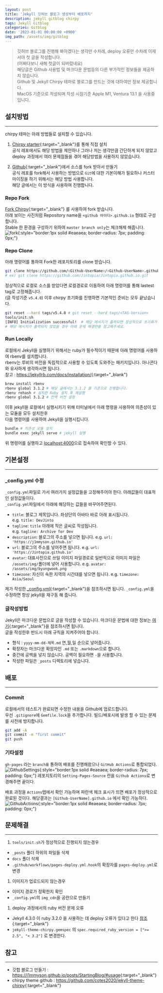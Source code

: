 ```yaml
---
layout: post
title: 'Jekyll 깃허브 블로그 생성부터 배포까지'
description: jekyll gitblog chirpy
tags: Jekyll Gitblog
categories: Gitblog
date: '2023-01-01 00:00:00 +0900'
img_path: /assets/img/gitblog
---
```


> 깃허브 블로그를 진행해 봐야겠다는 생각만 수차례, deploy 오류만 수차례 이제서야 첫 글을 작성합니다.  
> (어쩌다보니 새해 첫글이 되버렸네요)  
> 해당글은 Github 사용법 및 마크다운 문법등의 다른 부가적인 정보들을 제공하지 않습니다.  
> Github 및 Jekyll Chirpy 테마로 블로그를 만드는 것에 대하여만 정보 제공합니다.  
> MacOS 기준으로 작성되며 작성 시점기준 Apple M1, Ventura 13.1 을 사용중입니다.  

## 설치방법
---
chirpy 테마는 아래 방법들로 설치할 수 있습니다.
1. [Chirpy starter](https://github.com/cotes2020/chirpy-starter/generate){:target="_blank"}를 통해 직접 설치  
  공식 레포에서도 해당 방법을 제안하나 그러나 저는 생각만큼 간단하게 되지 않았고 deploy 과정에서 여러 문제점들을 겪어 해당방법을 사용하지 않았습니다.  

1. [Github](https://github.com/cotes2020/jekyll-theme-chirpy){:target="_blank"}에서 소스를 fork 받아서 만들기  
  공식 레포를 fork해서 사용하는 방법으로 `Git`에 대한 기본이해가 필요하나 커스터마이징을 하기 위해서는 해당 방법 사용합니다.  
  해당 글에서는 이 방식을 사용하여 진행합니다.  

### Repo Fork
[Fork Chirpy](https://github.com/cotes2020/jekyll-theme-chirpy/fork){:target="_blank"} 를 사용하여 fork 받습니다.  
아래 보이는 사진처럼 Repository name을 `<github 아이디>.github.io` 형태로 구성합니다.  
Stable 한 환경을 구성하기 위하여 `master branch only`는 체크해제 해줍니다.  
![fork](chirpy-fork.png){:style="border:1px solid #eaeaea; border-radius: 7px; padding: 0px;"}

### Repo Clone
아래 명령어를 통하여 Fork한 레포지토리를 clone 받습니다.  
```zsh
git clone https://github.com/<Github-UserName>/<Github-UserName>.github.io.git
# ex) git clone https://github.com/Jintopia/Jintopia.github.io.git
```
정상적으로 로컬로 소스를 받았다면 로컬경로로 이동하여 아래 명령어를 통해 lastest tag로 고정해줍니다.  
(글 작성기준 `v5.4.0`) 이후 chirpy 초기화를 진행하면 기본적인 준비는 모두 끝났습니다.
```zsh
git reset --hard tags/v5.4.0 # git reset --hard tags/<TAG-Version>
tools/init.sh
[INFO] Initialization successful!  # 해당 메시지가 출력되면 정상적으로 초기화가 진행된것입니다.
# 해당 메시지가 출력되지 않았을 경우 아래 문제 해결란을 참고해주세요.
```

### Run Locally
로컬에서 Jekyll을 실행하기 위해서는 ruby가 필수적이기 때문에 아래 명령어를 사용하여 rbenv를 설치합니다.  
rbenv는 루비의 버전을 독립적으로 사용할 수 있도록 도와주는 패키지입니다. 아나콘다와 유사하게 생각하시면 됩니다.  
참고 : <https://jekyllrb.com/docs/installation/>{:target="_blank"} 
```zsh
brew install rbenv
rbenv global 3.1.2 # 해당 글에서는 3.1.2 를 기준으로 진행합니다.
rbenv rehash # 설치한 Ruby 설치 후 재실행
rbenv global 3.1.2 # 전역 버전 설정
```

이후 jekyll을 로컬에서 실행시키기 위해 터미널에서 아래 명령을 사용하여 의존성이 있는 모듈을 모두 설치한후  
다음 명령어를 사용하여 Jekyll을 실행시킵니다. 
```zsh
bundle # 의존성 모듈 설치
bundle exec jekyll serve # jekyll 실행
```
위 명령어를 실행하고 [localhost:4000](http://localhost:4000)으로 접속하여 확인할 수 있다.

## 기본설정
---
### _config.yml 수정
`_config.yml`파일로 가서 여러가지 설정값들을 고정해주어야 한다. 아래값들이 대표적인 설정값들이다.  
`_config.yml`파일에서 아래에 해당하는 값들을 바꾸어주면된다.

- `title`: 블로그 제목입니다. 좌상단의 아바타 바로 아래 표시됩니다.  
  e.g. `title: DevJinto`
- `tagline`: `title` 아래에 작은 글씨로 작성됩니다.  
  e.g. `tagline: Archive for Dev`
- `description`: 블로그의 주소를 넣으면 됩니다.
  e.g. `url: 'https://j1mmyson.github.io'`
- `url`: 블로그의 주소를 넣어주면 됩니다.
  e.g. `url: 'https://Jintopia.github.io'`
- `avatar`: 대표사진으로 쓰일 이미지 파일경로로 일반적으로 이미지 파일은 `/assets/img/`폴더에 넣어 사용합니다. 
  e.g. `avatar: /assets/img/byungwook.png`
- `timezone`: 자신이 속한 지역의 시간대를 넣으면 됩니다. 
  e.g. `timezone: Asia/Seoul`  

제가 작성한 [_config.yml](https://github.com/Jintopia/Jintopia.github.io/blob/master/_config.yml){:target="_blank"}을 참조하시면 됩니다. `_config.yml`을 수정하면 항상 jekyll을 재구동 해 줍니다.

### 글작성방법
Jekyll은 마크다운 문법으로 글을 작성할 수 있습니다. 마크다운 문법에 대한 정보는 [여기](https://goddaehee.tistory.com/307){:target="_blank"}을 참조하시면 됩니다.  
글을 작성한후 반드시 아래 규칙을 지켜주어야 합니다.  
* 형식 : `yyyy-mm-dd-제목.md` 연,월,일 순으로 넣어줍니다.
* 확장자는 마크다운 확장자인 `.md` 또는 `.markdown`으로 합니다.
* 중간에 공백을 넣지 않습니다. 공백이 필요하면 `-`을 사용합니다.
* 작성한 파일은 `_posts` 디렉토리에 넣습니다.

## 배포
---
### Commit
로컬에서의 테스트가 완료되면 수정한 내용을 Github에 업로드합니다.  
우선 `.gitignore`에 `Gemfile.lock`을 추가합니다. 빌드/배포시에 발생 할 수 있는 문제를 사전에 방지합니다.

```zsh
git add -A
git commit -m "first commit"
git push
```

### 기타설정
`gh-pages` 라는 `branch를` 통하여 배포를 진행해왔으나 `GitHub Actions`로 통합되었다.
![GithubSettings](github-settings.png){:style="border:1px solid #eaeaea; border-radius: 7px; padding: 0px;"}
레포지토리의 `Setting-Pages-Source` 란을 `Github Actions`로 변경해주면 끝이다.

배포 과정을 `Actions`탭에서 확인 가능하며 파란색 체크 표시가 뜨면 배포가 정상적으로 완료된 것이다.
해당결과는 `[Github-UserName].github.io` 에서 확인 가능하다.  
![GithubActions](github-actions.png){:style="border:1px solid #eaeaea; border-radius: 7px; padding: 0px;"}

## 문제해결
---
1. `tools/init.sh`가 정상적으로 진행되지 않는경우  
  * `_posts` 폴더 하위의 파일들 삭제
  * `docs` 폴더 삭제
  * `.github/workflows/pages-deploy.yml.hook`의 확장자를 `pages-deploy.yml`로 변경

1. 이미지가 업로드되지 않는경우  
  * 이미지 경로가 정확한지 확인
  * `_config.yml`의 `img_cdn`을 공란으로 만들기

1. deploy 과정에서의 ruby 버전 문제 오류
  * Jekyll 4.3.0 이 ruby 3.2.0 을 사용하는 데 deploy 오류가 있다고 한다 [참조](https://github.com/jekyll/jekyll/issues/9231){:target="_blank"}
  * `jekyll-theme-chirpy.gemspec` 의  `spec.required_ruby_version = [">= 2.5", "< 3.2"]` 로 변경한다.

## 참고
---
* 깃헙 블로그 만들기 : <https://j1mmyson.github.io/posts/StartingBlog/#usage>{:target="_blank"}
* chirpy theme github : <https://github.com/cotes2020/jekyll-theme-chirpy>{:target="_blank"}